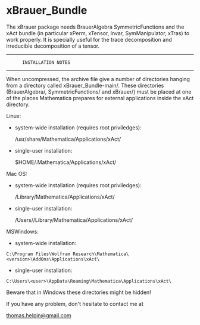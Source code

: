 # xBrauer_Bundle
The xBrauer package needs BrauerAlgebra SymmetricFunctions and the xAct bundle (in particular xPerm, xTensor, Invar, SymManipulator, xTras) to work properly. 
It is specially useful for the trace decomposition and irreducible decomposition of a tensor. 


****************************************
          INSTALLATION NOTES 
****************************************


When uncompressed, the archive file give a number of directories  hanging
from a directory called xBrauer_Bundle-main/. These directories (BrauerAlgebra/, SymmetricFunctions/ and xBrauer/) must be placed at one of the places Mathematica prepares for external
applications inside the xAct directory. 


Linux:

   - system-wide installation (requires root priviledges):

        /usr/share/Mathematica/Applications/xAct/

   - single-user installation:

        $HOME/.Mathematica/Applications/xAct/

Mac OS:

   - system-wide installation (requires root priviledges):

        /Library/Mathematica/Applications/xAct/

   - single-user installation:

        /Users/<user>/Library/Mathematica/Applications/xAct/

MSWindows:

   - system-wide installation:

	C:\Program Files\Wolfram Research\Mathematica\<version>\AddOns\Applications\xAct\

   - single-user installation:

	C:\Users\<user>\AppData\Roaming\Mathematica\Applications\xAct\

   Beware that in Windows these directories might be hidden!


If you have any problem, don't hesitate to contact me at

thomas.helpin@gmail.com
